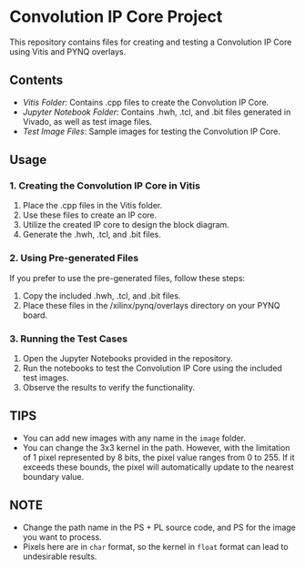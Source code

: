 # Convolution IP Core Project

This repository contains files for creating and testing a Convolution IP Core using Vitis and PYNQ overlays.

## Contents

- *Vitis Folder*: Contains .cpp files to create the Convolution IP Core.
- *Jupyter Notebook Folder*: Contains .hwh, .tcl, and .bit files generated in Vivado, as well as test image files.
- *Test Image Files*: Sample images for testing the Convolution IP Core.

## Usage

### 1. Creating the Convolution IP Core in Vitis

1. Place the .cpp files in the Vitis folder.
2. Use these files to create an IP core.
3. Utilize the created IP core to design the block diagram.
4. Generate the .hwh, .tcl, and .bit files.

### 2. Using Pre-generated Files

If you prefer to use the pre-generated files, follow these steps:

1. Copy the included .hwh, .tcl, and .bit files.
2. Place these files in the /xilinx/pynq/overlays directory on your PYNQ board.

### 3. Running the Test Cases

1. Open the Jupyter Notebooks provided in the repository.
2. Run the notebooks to test the Convolution IP Core using the included test images.
3. Observe the results to verify the functionality.

## TIPS
- You can add new images with any name in the `image` folder.
- You can change the 3x3 kernel in the path. However, with the limitation of 1 pixel represented by 8 bits, the pixel value ranges from 0 to 255. If it exceeds these bounds, the pixel will automatically update to the nearest boundary value.

## NOTE
- Change the path name in the PS + PL source code, and PS for the image you want to process.
- Pixels here are in `char` format, so the kernel in `float` format can lead to undesirable results.

